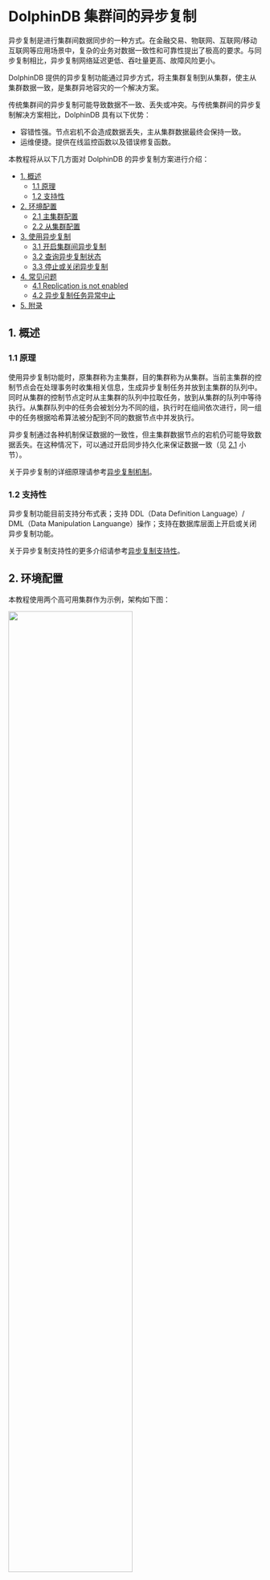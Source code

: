 # DolphinDB 集群间的异步复制

异步复制是进行集群间数据同步的一种方式。在金融交易、物联网、互联网/移动互联网等应用场景中，复杂的业务对数据一致性和可靠性提出了极高的要求。与同步复制相比，异步复制网络延迟更低、吞吐量更高、故障风险更小。

DolphinDB 提供的异步复制功能通过异步方式，将主集群复制到从集群，使主从集群数据一致，是集群异地容灾的一个解决方案。

传统集群间的异步复制可能导致数据不一致、丢失或冲突。与传统集群间的异步复制解决方案相比，DolphinDB 具有以下优势：

- 容错性强。节点宕机不会造成数据丢失，主从集群数据最终会保持一致。
- 运维便捷。提供在线监控函数以及错误修复函数。

本教程将从以下几方面对 DolphinDB 的异步复制方案进行介绍：


  - [1. 概述](#1-概述)
    - [1.1 原理](#11-原理)
    - [1.2 支持性](#12-支持性)
  - [2. 环境配置](#2-环境配置)
    - [2.1 主集群配置](#21-主集群配置)
    - [2.2 从集群配置](#22-从集群配置)
  - [3. 使用异步复制](#3-使用异步复制)
    - [3.1 开启集群间异步复制](#31-开启集群间异步复制)
    - [3.2 查询异步复制状态](#32-查询异步复制状态)
    - [3.3 停止或关闭异步复制](#33-停止或关闭异步复制)
  - [4. 常见问题](#4-常见问题)
    - [4.1 Replication is not enabled](#41-replication-is-not-enabled)
    - [4.2 异步复制任务异常中止](#42-异步复制任务异常中止)
  - [5. 附录](#5-附录)


## 1. 概述

### 1.1 原理

使用异步复制功能时，原集群称为主集群，目的集群称为从集群。当前主集群的控制节点会在处理事务时收集相关信息，生成异步复制任务并放到主集群的队列中。同时从集群的控制节点定时从主集群的队列中拉取任务，放到从集群的队列中等待执行。从集群队列中的任务会被划分为不同的组，执行时在组间依次进行，同一组中的任务根据哈希算法被分配到不同的数据节点中并发执行。

异步复制通过各种机制保证数据的一致性，但主集群数据节点的宕机仍可能导致数据丢失。在这种情况下，可以通过开启同步持久化来保证数据一致（见 [2.1](#21-主集群配置) 小节）。

关于异步复制的详细原理请参考[异步复制机制](https://dolphindb.cn/cn/help/DatabaseandDistributedComputing/Database/ClusterAsyncReplication.html#id4)。

### 1.2 支持性

异步复制功能目前支持分布式表；支持 DDL（Data  Definition Language）/ DML（Data Manipulation Languange）操作；支持在数据库层面上开启或关闭异步复制功能。

关于异步复制支持性的更多介绍请参考[异步复制支持性](https://dolphindb.cn/cn/help/DatabaseandDistributedComputing/Database/ClusterAsyncReplication.html#id2)。

## 2. 环境配置

本教程使用两个高可用集群作为示例，架构如下图：

<img src="./images/Asynchronous_Replication/2_1.png" width=70%>

集群间的异步复制支持一个主集群，多个从集群。用户在使用异步复制功能时需要至少部署两个集群，集群类型可为单服务器集群、多服务器集群以及高可用集群。关于如何部署集群请参考[单服务器集群部署](https://gitee.com/dolphindb/Tutorials_CN/blob/master/single_machine_cluster_deploy.md)、[多服务器集群部署](https://gitee.com/dolphindb/Tutorials_CN/blob/master/multi_machine_cluster_deployment.md)、[高可用集群部署](https://gitee.com/dolphindb/Tutorials_CN/blob/master/ha_cluster_deployment.md)。

本教程假定主集群配置文件位于 */dolphindb/server/cluster1/config* 目录下，从集群配置文件位于 */dolphindb/server/cluster2/config* 目录下。与异步复制相关的配置项请参考[集群间的异步复制配置项](https://www.dolphindb.cn/cn/help/DatabaseandDistributedComputing/Configuration/ConfigParamRef.html#id23)。

### 2.1 主集群配置

以 P1 服务器为例，首先登陆 P1 服务器，进入 */dolphindb/server/cluster1/config* 目录。

- **控制节点配置**

执行以下 Shell 命令修改 *controller.cfg* 配置文件：

```
vim ./controller.cfg
```

添加如下配置项参数：

```
clusterReplicationSlaveNum=1
```

*clusterReplicationSlaveNum* 指定允许配置的从集群数量上限，本教程中从集群数量为1。

- **数据节点配置**

执行以下 Shell 命令修改 *cluster.cfg* 配置文件：

```
vim ./cluster.cfg
```

添加如下配置项参数：

```
clusterReplicationMode=master
clusterReplicationWorkDir=/dolphindb/server/cluster1/replication
clusterReplicationSyncPersistence=false
```

*clusterReplicationSyncPersistence* 指定是否开启任务数据的同步持久化，默认为 false，表示持久化异步进行。在这种状态下，主集群数据节点的宕机可能导致数据丢失。可以指定 *clusterReplicationSyncPersistence* 的值为 true 开启同步持久化，以确保数据的一致性。但请注意，开启同步持久化之后，主集群的事务效率会降低。

在完成 P1 服务器的配置之后，请同步修改主集群中其它服务器的配置。在本例中，这表示 P2 和 P3 服务器的配置同样需要按照以上操作进行修改。

### 2.2 从集群配置

以 P1 服务器为例，首先登陆 P1 服务器，进入 */dolphindb/server/cluster2/confi*g 目录。

- **控制节点配置**

执行以下 Shell 命令修改 *controller.cfg* 配置文件：

```
vim ./controller.cfg
```

添加如下配置项参数：

```
clusterReplicationMasterCtl=10.0.0.1:8848
```

*clusterReplicationMasterCtl* 指定主集群控制节点。若主集群为高可用集群，则指定为控制节点 raft 组中的任意节点即可。在本例中指定 P1 服务器中的控制节点。

- **数据节点配置**

执行以下 Shell 命令修改 *cluster.cfg 配置文件：*

```
vim ./cluster.cfg
```

添加如下配置项参数：

```
clusterReplicationMode=slave
clusterReplicationExecutionUsername=admin
clusterReplicationExecutionPassword=123456
```

在配置中指定了用于执行集群间异步复制的用户名和密码。**必须确保该用户有事务操作的相关权限**，即对于主集群上执行的操作，该用户在从集群上同样有执行的权限，否则异步复制任务会失败。关于 DolphinDB 权限的具体介绍请参考[用户权限管理](https://www.dolphindb.cn/cn/help/SystemManagement/UserAccessControl.html)。

在完成以上配置之后，请同步修改从集群中其它服务器的配置。

## 3. 使用异步复制

接下来通过一个例子介绍如何使用 DolphinDB 集群间的异步复制功能。首先，在主集群和从集群中各选择一个数据节点（以下分别使用 dataNodeMaster 和 dataNodeSlave 表示），打开对应的交互编程界面。

### 3.1 开启集群间异步复制

在 dataNodeMaster 的交互编程界面执行以下语句创建数据库：

```
// 创建存储的数据库
login("admin", "123456")
dbName = "dfs://testDB"
if(existsDatabase(dbName)){
  dropDatabase(dbName)
}
db = database(dbName, VALUE, 2023.01.01..2023.12.31)
```

集群异步复制状态共三种：

- ENABLED，开启状态，集群的默认状态；
- DISABLED，关闭状态，用户手动停止了异步复制任务或配置中未包括异步复制相关配置项；
- STOPPED，停止状态，从集群任务执行失败 30 次后将转为该状态。

在集群启动时异步复制状态默认为 "ENABLED"，但集群中新创建的数据库默认关闭异步复制功能，因此需要在 dataNodeMaster 的交互编程界面执行以下语句开启新建数据库的异步复制功能：

```
setDatabaseForClusterReplication(db, true)
```

执行以下语句以确认数据库的异步复制是否开启：

```
schema(db).clusterReplicationEnabled
```

若执行结果返回 true，则说明异步复制功能已启用。也可以通过 [getDatabaseClusterReplicationStatus](https://www.dolphindb.cn/cn/help/FunctionsandCommands/FunctionReferences/g/getDatabaseClusterReplicationStatus.html) 查看所有数据库的异步复制开启状态，但请注意，使用该函数的前提是数据库中存在数据。

```
getDatabaseClusterReplicationStatus()
```

查询结果如下，**dbName** 表示库名，**enabled** 表示开启状态。

<img src="./images/Asynchronous_Replication/3_1.png" width=30%>

### 3.2 查询异步复制状态

在 dataNodeMaster 的交互编程界面执行以下语句创建分区表：

```
// 创建分区表
tbName = "testTB"
colNames = `SecurityID`DateTime`PreClosePx`OpenPx`HighPx`LowPx`LastPx`Volume`Amount
colTypes = [SYMBOL, DATETIME, DOUBLE, DOUBLE, DOUBLE, DOUBLE, DOUBLE, INT, DOUBLE]
schemaTable = table(1:0, colNames, colTypes)
db.createPartitionedTable(table=schemaTable, tableName=tbName, partitionColumns=`DateTime)
```

为了确认在主集群中创建库表后，从集群复制了主集群的库表信息，在 dataNodeSlave 的交互编程界面执行以下语句：

```
loadTable("dfs://testDB", "testTB")
```

函数执行成功说明从集群中成功创建了数据库 `dfs://testDB` 和表 `testTB`。

接着在 dataNodeMaster 执行以下语句，模拟生成 5000 个股票 1 天的 1 分钟 K 线数据：

```
// 模拟数据并写入分区表
n = 1210000
randPrice = round(10+rand(1.0, 100), 2)
randVolume = 100+rand(100, 100)
SecurityID = lpad(string(take(0..4999, 5000)), 6, `0)
DateTime = (2023.01.08T09:30:00 + take(0..120, 121)*60).join(2023.01.08T13:00:00 + take(0..120, 121)*60)
PreClosePx = rand(randPrice, n)
OpenPx = rand(randPrice, n)
HighPx = rand(randPrice, n)
LowPx = rand(randPrice, n)
LastPx = rand(randPrice, n)
Volume = int(rand(randVolume, n))
Amount = round(LastPx*Volume, 2)
tmp = cj(table(SecurityID), table(DateTime))
t = tmp.join!(table(PreClosePx, OpenPx, HighPx, LowPx, LastPx, Volume, Amount))
dbName = "dfs://testDB"
tbName = "testTB"
loadTable(dbName, tbName).append!(t)
```

执行以下语句确认数据已同步到从集群中：

```sql
select count(*) from loadTable("dfs://testDB", "testTB")
```

返回结果如下：

<img src="./images/Asynchronous_Replication/3_2.png" width=20%>

从集群对应的分区表中插入了 1210000 条数据。可以确认主集群中的数据已同步到从集群中。

若希望查看关于集群间异步复制更详细的状态信息，可通过 DolphinDB 提供的一系列函数进行查询：

- `getMasterReplicationStatus`
- `getSlaveReplicationStatus`
- `getRecentSlaveReplicationInfo`
- `getClusterReplicationMetrics`

在 dataNodeMaster 的交互编程界面执行以下语句可以查询主集群任务发送队列的状态：

```
rpc(getControllerAlias(), getMasterReplicationStatus)
```

[getMasterReplicationStatus](https://www.dolphindb.cn/cn/help/FunctionsandCommands/FunctionReferences/g/getMasterReplicationStatus.html) 只能在控制节点上执行，用户可以通过 `rpc` 函数在控制节点上进行调用。返回结果如下。

<img src="./images/Asynchronous_Replication/3_3.png" width=80%>

主集群生成了三个异步复制任务，分别对应创建数据库、创建表和插入数据。关于上图中各参数的介绍请参考[函数介绍](https://www.dolphindb.cn/cn/help/FunctionsandCommands/FunctionReferences/g/getMasterReplicationStatus.html)。

与之相对应，在 dataNodeSlave 上使用 [getSlaveReplicationStatus](https://www.dolphindb.cn/cn/help/FunctionsandCommands/FunctionReferences/g/getSlaveReplicationStatus.html)[ ](https://www.dolphindb.cn/cn/help/FunctionsandCommands/FunctionReferences/g/getSlaveReplicationStatus.html?highlight=异步复制)可以查询从集群任务执行队列的状态：

```
rpc(getControllerAlias(), getSlaveReplicationStatus)
```

函数返回结果如下。

<img src="./images/Asynchronous_Replication/3_4.png" width=80%>

从集群拉取了主集群上生成的三个任务并完成执行。

在 dataNodeMaster 上使用 [getRecentSlaveReplicationInfo](https://www.dolphindb.cn/cn/help/FunctionsandCommands/FunctionReferences/g/getRecentSlaveReplicationInfo.html) 可以查看跨集群异步复制进程中，连接到主集群的各从集群最近一次的任务状态。

```
rpc(getControllerAlias(), getRecentSlaveReplicationInfo)
```

函数返回结果如下。

<img src="./images/Asynchronous_Replication/3_5.png" width=70%>

从集群最近一次拉取任务时通过控制节点 10.0.0.3:8711 进行连接，最近完成任务的 taskID 为 3。

若想获取从集群异步复制的任务进度和耗时，可以在 dataNodeSlave 上使用 [getClusterReplicationMetrics](https://www.dolphindb.cn/cn/help/FunctionsandCommands/FunctionReferences/g/getClusterReplicationMetrics.html) 进行查询。

```
rpc(getControllerAlias(), getClusterReplicationMetrics, 30)
```

最后一个参数指定了时间区间为过去 30s 内的状态信息，函数返回结果如下。

<img src="./images/Asynchronous_Replication/3_6.png" width=70%>

过去 30s 内完成了三个任务，任务平均耗时为 00:00:00.537。  

:bulb:**注意**：  
若将上述例子中最后一个参数值改为-1，即 `rpc(getControllerAlias(),getClusterReplicationMetrics, -1)`，则返回自异步复制开启后的所有状态信息。

### 3.3 停止或关闭异步复制

在某些情况下需要暂时停止集群间的异步复制，在 dataNodeMaster 或 dataNodeSlave 上执行如下语句来停止主集群或从集群的异步复制。

```
rpc(getControllerAlias(), stopClusterReplication)
```

若在主集群上执行 [stopClusterReplication](https://www.dolphindb.cn/cn/help/FunctionsandCommands/CommandsReferences/s/stopClusterReplication.html)，集群异步复制状态转为 "DISABLED"，在此之后创建的任务将不会放到发送队列中；若在从集群上执行，从集群停止从主集群读取新任务，但正在执行中的任务不会停止。

若希望重新开启异步复制，可通过 [startClusterReplication](https://www.dolphindb.cn/cn/help/FunctionsandCommands/CommandsReferences/s/startClusterReplication.html)  重新启动，集群状态将转为 "ENABLED"。该函数同样只能在控制节点上调用。

当完成异步复制任务之后希望关闭数据库的异步复制功能时，可使用 [setDatabaseForClusterReplication](https://www.dolphindb.cn/cn/help/FunctionsandCommands/CommandsReferences/s/setDatabaseForClusterReplication.html) 来关闭。

```
setDatabaseForClusterReplication(db, false)
```

以上通过一些简单的例子对如何使用异步复制功能进行了介绍，若希望了解更多异步复制支持的操作，请参考 [DolphinDB用户手册](https://www.dolphindb.cn/cn/help/index.html)。

## 4. 常见问题

### 4.1 Replication is not enabled

执行异步复制相关函数报错如下：

<img src="./images/Asynchronous_Replication/4_1.png" width=60%>

该情况一般为集群未正确配置异步复制，请参考[第二节](#2-环境配置)检查环境配置。

### 4.2 异步复制任务异常中止

异步复制任务在执行过程中可能由于异常而中止，比如下面这种情况。

<img src="./images/Asynchronous_Replication/4_2.png" width=80%>

使用 `getSlaveReplicationStatus` 查看任务执行队列状态发现异步复制任务由于失败而中止，**state** 显示为 “FAILED”，失败的任务 ID 为 938。此时的集群状态为 “STOPPED”。

导致异步复制任务失败的原因可能为磁盘容量不足、无写文件权限等等，**details** 中会给出失败原因。用户可以根据失败原因尝试解决，然后执行 *startClusterReplication* 重启异步复制任务。从集群将再次执行所有失败的任务。

若无法分析失败原因，请联系技术支持人员进行处理。可以暂时跳过失败的任务，继续执行之后的任务，在从集群的数据节点上执行以下语句跳过该任务。

```
rpc(getControllerAlias(), skipClusterReplicationTask, 938)
rpc(getControllerAlias(), startClusterReplication)
```

首先通过 [skipClusterReplicationTask](https://www.dolphindb.cn/cn/help/FunctionsandCommands/CommandsReferences/s/skipClusterReplicationTask.html) 跳过了失败的任务，接着调用 `startClusterReplication` 重启了异步复制。跳过的任务将被标记为完成状态。

## 5. 附录

异步复制主集群Demo：

demo_asynMaster.dos:  [Asynchronous_Replication](script/Asynchronous_Replication) 



异步复制从集群Demo：

demo_asynSlave.dos:  [Asynchronous_Replication](script/Asynchronous_Replication) 



 